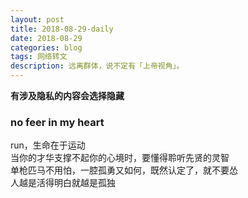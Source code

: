 ```yaml
---
layout: post
title: 2018-08-29-daily
date: 2018-08-29
categories: blog
tags: 网络转文
description: 远离群体，说不定有「上帝视角」。
---
```

**有涉及隐私的内容会选择隐藏**

### no feer in my heart   
run，生命在于运动  
当你的才华支撑不起你的心境时，要懂得聆听先贤的灵智  
单枪匹马不用怕，一腔孤勇又如何，既然认定了，就不要怂  
人越是活得明白就越是孤独  
